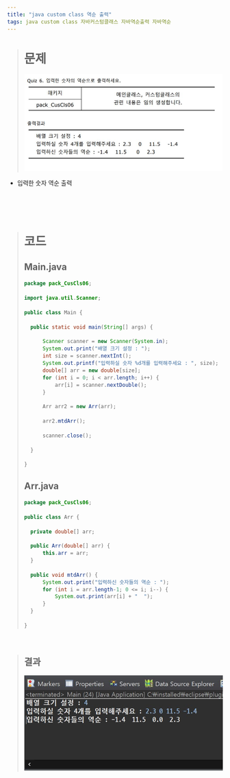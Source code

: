 ```yaml
---
title: "java custom class 역순 출력"
tags: java custom class 자바커스텀클래스 자바역순출력 자바역순
---
```


> # 문제
> ![quiz](/assets/images/4.JPG)
- 입력한 숫자 역순 출력 

<br>
<br>
<br>

> # 코드
> ## Main.java
> ```java
>package pack_CusCls06;
>
>import java.util.Scanner;
>
>public class Main {
>
>	public static void main(String[] args) {
>		
>		Scanner scanner = new Scanner(System.in);
>		System.out.print("배열 크기 설정 : ");
>		int size = scanner.nextInt();
>		System.out.printf("입력하실 숫자 %d개를 입력해주세요 : ", size);
>		double[] arr = new double[size];		
>		for (int i = 0; i < arr.length; i++) {
>			arr[i] = scanner.nextDouble();
>		}
>		
>		Arr arr2 = new Arr(arr);	
>
>		arr2.mtdArr();
>		
>		scanner.close();
>
>	}
>
>}
>```
> 
> ## Arr.java
> ```java
>package pack_CusCls06;
>
>public class Arr {
>	
>	private double[] arr;
>
>	public Arr(double[] arr) {
>		this.arr = arr;
>	}
>	
>	public void mtdArr() {
>		System.out.print("입력하신 숫자들의 역순 : ");
>		for (int i = arr.length-1; 0 <= i; i--) {
>			System.out.print(arr[i] + "  ");
>		}
>	}
>
>}
> ```
<br>

> ## 결과
>![quiz](/assets/images/4-1.JPG)


